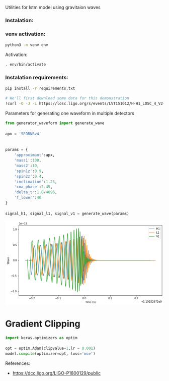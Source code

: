 Utilities for lstm model using gravitaion waves 

### Instalation: 

### venv activation:
```bash
python3 -m venv env
```
Activation:
```bash
. env/bin/activate
```

### Instalation requirements: 


```bash
pip install -r requirements.txt
```

```bash
# We'll first download some data for this demonstration
!curl -O -J -L https://losc.ligo.org/s/events/LVT151012/H-H1_LOSC_4_V2-1128678884-32.gwf
```

Parameters for generating one waveform in multiple detectors
```python
from generator_waveform import generate_wave

apx = 'SEOBNRv4'


params = {
    'approximant':apx,
    'mass1':100,
    'mass2':10,
    'spin1z':0.9,
    'spin2z':0.4,
    'inclination':1.23,
    'coa_phase':2.45,
    'delta_t':1.0/4096,
    'f_lower':40
}

signal_h1, signal_l1, signal_v1 = generate_wave(params)
```
![alt text]( wave.png  "genrating one wave")

# Gradient Clipping 
```python
import keras.optimizers as optim

opt = optim.Adam(clipvalue=1,lr = 0.001)
model.compile(optimizer=opt, loss='mse')
```

References:
* https://dcc.ligo.org/LIGO-P1800129/public
